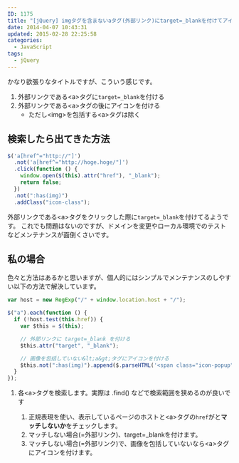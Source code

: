 ```yaml
---
ID: 1175
title: "[jQuery] imgタグを含まないaタグ(外部リンク)にtarget=_blankを付けてアイコンを表示する方法"
date: 2014-04-07 10:43:31
updated: 2015-02-28 22:25:58
categories:
  - JavaScript
tags:
  - jQuery
---
```


かなり欲張りなタイトルですが、こういう感じです。

<ol>
  <li>外部リンクである&lt;a&gt;タグに<code>target=_blank</code>を付ける</li>
  <li>外部リンクである&lt;a&gt;タグの後にアイコンを付ける
    <ul>
      <li>ただし&lt;img&gt;を包括する&lt;a&gt;タグは除く</li>
    </ul>
  </li>
</ol>

<!--more-->

<h2>検索したら出てきた方法</h2>

```js
$('a[href^="http://"]')
  .not('a[href^="http://hoge.hoge/"]')
  .click(function () {
    window.open($(this).attr("href"), "_blank");
    return false;
  })
  .not(":has(img)")
  .addClass("icon-class");
```

外部リンクである&lt;a&gt;タグをクリックした際に<code>target=_blank</code>を付けてるようです。
これでも問題はないのですが、ドメインを変更やローカル環境でのテストなどメンテナンスが面倒くさいです。

<h2>私の場合</h2>

色々と方法はあるかと思いますが、個人的にはシンプルでメンテナンスのしやすい以下の方法で解決しています。

```js
var host = new RegExp("/" + window.location.host + "/");

$("a").each(function () {
  if (!host.test(this.href)) {
    var $this = $(this);

    // 外部リンクに target=_blank を付ける
    $this.attr("target", "_blank");

    // 画像を包括していない&lt;a&gt;タグにアイコンを付ける
    $this.not(":has(img)").append($.parseHTML('<span class="icon-popup" />'));
  }
});
```

<ol>
  <li>各&lt;a&gt;タグを検索します。<span class="text-muted">実際は .find() などで検索範囲を狭めるのが良いです</span></li>
  <ol>
    <li>正規表現を使い、表示しているページのホストと&lt;a&gt;タグの<code>href</code>がと<strong>マッチしないか</strong>をチェックします。</li>
    <li>マッチしない場合(=外部リンク)、target=_blankを付けます。</li>
    <li>マッチしない場合(=外部リンク)で、画像を包括していないなら&lt;a&gt;タグにアイコンを付けます。</li>
  </ol>
</ol>
